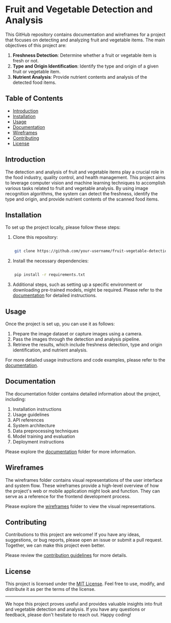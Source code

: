 # Fruit and Vegetable Detection and Analysis

This GitHub repository contains documentation and wireframes for a project that focuses on detecting and analyzing fruit and vegetable items. The main objectives of this project are:

1. **Freshness Detection**: Determine whether a fruit or vegetable item is fresh or not.
2. **Type and Origin Identification**: Identify the type and origin of a given fruit or vegetable item.
3. **Nutrient Analysis**: Provide nutrient contents and analysis of the detected food items.

## Table of Contents

- [Introduction](#introduction)
- [Installation](#installation)
- [Usage](#usage)
- [Documentation](#documentation)
- [Wireframes](#wireframes)
- [Contributing](#contributing)
- [License](#license)

## Introduction

The detection and analysis of fruit and vegetable items play a crucial role in the food industry, quality control, and health management. This project aims to leverage computer vision and machine learning techniques to accomplish various tasks related to fruit and vegetable analysis. By using image recognition algorithms, the system can detect the freshness, identify the type and origin, and provide nutrient contents of the scanned food items.

## Installation

To set up the project locally, please follow these steps:

1. Clone this repository:
```sh

    git clone https://github.com/your-username/fruit-vegetable-detection.git

```

2. Install the necessary dependencies:
```sh

    pip install -r requirements.txt

```

3. Additional steps, such as setting up a specific environment or downloading pre-trained models, might be required. Please refer to the [documentation](#documentation) for detailed instructions.

## Usage

Once the project is set up, you can use it as follows:

1. Prepare the image dataset or capture images using a camera.
2. Pass the images through the detection and analysis pipeline.
3. Retrieve the results, which include freshness detection, type and origin identification, and nutrient analysis.

For more detailed usage instructions and code examples, please refer to the [documentation](#documentation).

## Documentation

The documentation folder contains detailed information about the project, including:

1. Installation instructions
2. Usage guidelines
3. API references
4. System architecture
5. Data preprocessing techniques
6. Model training and evaluation
7. Deployment instructions

Please explore the [documentation](./documentation) folder for more information.

## Wireframes

The wireframes folder contains visual representations of the user interface and system flow. These wireframes provide a high-level overview of how the project's web or mobile application might look and function. They can serve as a reference for the frontend development process.

Please explore the [wireframes](./wireframes) folder to view the visual representations.

## Contributing

Contributions to this project are welcome! If you have any ideas, suggestions, or bug reports, please open an issue or submit a pull request. Together, we can make this project even better.

Please review the [contribution guidelines](CONTRIBUTING.md) for more details.

## License

This project is licensed under the [MIT License](LICENSE). Feel free to use, modify, and distribute it as per the terms of the license.

---

We hope this project proves useful and provides valuable insights into fruit and vegetable detection and analysis. If you have any questions or feedback, please don't hesitate to reach out. Happy coding!
